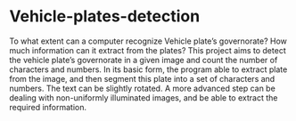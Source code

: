 # Vehicle-plates-detection
To what extent can a computer recognize Vehicle plate’s governorate? How much information can it extract from the plates? This project aims to detect the vehicle plate’s governorate in a given image and count the number of characters and numbers. In its basic form, the program  able to extract plate from the image, and then segment this plate into a set of characters and numbers. The text can be slightly rotated.  A more advanced step can be dealing with non-uniformly illuminated images, and be able to extract the required information.
